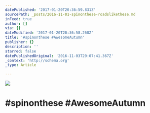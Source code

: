 ```yaml
---
datePublished: '2017-01-20T20:36:59.831Z'
sourcePath: _posts/2016-11-01-spinonthese-roadslikethese.md
inFeed: true
author: []
via: {}
dateModified: '2017-01-20T20:36:58.268Z'
title: '#spinonthese #AwesomeAutumn'
publisher: {}
description: ''
starred: false
datePublishedOriginal: '2016-11-03T20:07:41.367Z'
_context: 'http://schema.org'
_type: Article

---
```

![](https://the-grid-user-content.s3-us-west-2.amazonaws.com/1cb03203-0fa4-4cb8-a149-a4ac2b5fc360.jpg)

# \#spinonthese \#AwesomeAutumn